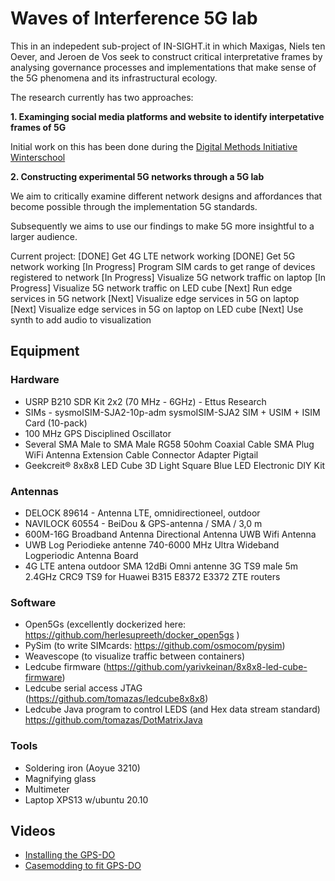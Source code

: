 # Waves of Interference 5G lab

This in an indepedent sub-project of IN-SIGHT.it in which Maxigas, Niels ten Oever, and Jeroen de Vos seek to construct critical interpretative frames by analysing governance processes and implementations that make sense of the 5G phenomena and its infrastructural ecology.

The research currently has two approaches:

**1. Examinging social media platforms and website to identify interpetative frames of 5G**
  
  Initial work on this has been done during the [Digital Methods Initiative Winterschool](https://wiki.digitalmethods.net/Dmi/WinterSchool2021Infodemic5G)
    
**2. Constructing experimental 5G networks through a 5G lab**
  
  We aim to critically examine different network designs and affordances that become possible through the implementation 5G standards. 
  
  Subsequently we aims to use our findings to make 5G more insightful to a larger audience.
  
  Current project:
    [DONE] Get 4G LTE network working
    [DONE] Get 5G network working
    [In Progress] Program SIM cards to get range of devices registered to network
    [In Progress] Visualize 5G network traffic on laptop
    [In Progress] Visualize 5G network traffic on LED cube
    [Next] Run edge services in 5G network
    [Next] Visualize edge services in 5G on laptop
    [Next] Visualize edge services in 5G on laptop on LED cube
    [Next] Use synth to add audio to visualization

## Equipment
    
### Hardware
  - USRP B210 SDR Kit 2x2 (70 MHz - 6GHz) - Ettus Research
  - SIMs - sysmoISIM-SJA2-10p-adm sysmoISIM-SJA2 SIM + USIM + ISIM Card (10-pack)
  - 100 MHz GPS Disciplined Oscillator
  - Several SMA Male to SMA Male RG58 50ohm Coaxial Cable SMA Plug WiFi Antenna Extension Cable Connector Adapter Pigtail
  - Geekcreit® 8x8x8 LED Cube 3D Light Square Blue LED Electronic DIY Kit

### Antennas
  - DELOCK 89614 - Antenna LTE, omnidirectioneel, outdoor
  - NAVILOCK 60554 - BeiDou & GPS-antenna / SMA / 3,0 m
  - 600M-16G Broadband Antenna Directional Antenna UWB Wifi Antenna
  - UWB Log Periodieke antenne 740-6000 MHz Ultra Wideband Logperiodic Antenna Board
  - 4G LTE antena outdoor SMA 12dBi Omni antenne 3G TS9 male 5m 2.4GHz CRC9 TS9 for Huawei B315 E8372 E3372 ZTE routers

### Software
  - Open5Gs (excellently dockerized here: https://github.com/herlesupreeth/docker_open5gs )
  - PySim (to write SIMcards: https://github.com/osmocom/pysim)
  - Weavescope (to visualize traffic between containers)
  - Ledcube firmware (https://github.com/yarivkeinan/8x8x8-led-cube-firmware)
  - Ledcube serial access JTAG (https://github.com/tomazas/ledcube8x8x8)
  - Ledcube Java program to control LEDS (and Hex data stream standard) https://github.com/tomazas/DotMatrixJava

### Tools
  - Soldering iron (Aoyue 3210)
  - Magnifying glass
  - Multimeter
  - Laptop XPS13 w/ubuntu 20.10

## Videos
  - [Installing the GPS-DO](https://www.youtube.com/watch?v=HrnWpnW-Gfg)
  - [Casemodding to fit GPS-DO](https://www.youtube.com/watch?v=V1i42qqgNYY)



  

